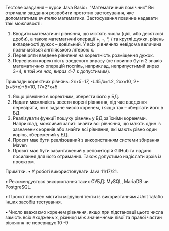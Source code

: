 Тестове завдання – курси Java Basic+
“Математичний помічник”
Ви отримали завдання розробити прототип застосування, яке допомагатиме
вчителю математики. Застосування повинне надавати такі можливості:
1. Вводити математичні рівняння, що містять числа (цілі, або десяткові дроби), а також математичні операції +, -, *, / та круглі дужки, рівень вкладеності дужок – довільний. У всіх рівняннях невідома величина позначається англійською
   літерою x.
2. Перевіряти введене рівняння на коректність розміщення дужок.
3. Перевіряти коректність введеного виразу (не повинно бути 2 знаків математичних операцій поспіль, наприклад, неприпустимий вираз 3+*4, в той же час, вираз 4*-7 є допустимим).
  
Приклади коректних рівнянь:
   2*x+5=17, -1.3*5/x=1.2, 2*x*x=10, 2*(x+5+х)+5=10, 17=2*x+5
1. Якщо рівняння є коректним, зберегти його у БД.
2. Надати можливість ввести корені рівняння, під час введення перевіряти, чи є задане число коренем, і якщо так – зберігати його в БД.
3. Реалізувати функції пошуку рівнянь у БД за їхніми коренями. Наприклад, можливий запит: знайти всі рівняння, що мають один із зазначених коренів або знайти всі рівняння, які мають рівно один корінь, збережений у БД.
4. Проєкт має бути реалізований з використанням системи збирання Maven
5. Проєкт має бути завантажений у репозиторій GitHub та надано посилання для
   його отримання. Також допустимо надіслати архів із проєктом.
   
Примітки.
   • У роботі використовувати Java 11/17/21.

   • Рекомендується використання таких СУБД: MySQL, MariaDB чи
   PostgreSQL.

   • Проєкт повинен містити модульні тести із використанням JUnit та/або інших засобів тестування.

   • Число вважаємо коренем рівняння, якщо при підстановці цього числа замість всіх входжень x, різниця між значеннями лівої та правої частин рівняння не перевищує 10 -9